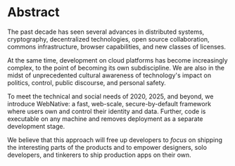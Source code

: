 # Abstract

The past decade has seen several advances in distributed systems, cryptography, decentralized technologies, open source collaboration, commons infrastructure, browser capabilities, and new classes of licenses.

At the same time, development on cloud platforms has become increasingly complex, to the point of becoming its own subdiscipline. We are also in the midst of unprecedented cultural awareness of technology's impact on politics, control, public discourse, and personal safety.

To meet the technical and social needs of 2020, 2025, and beyond, we introduce WebNative: a fast, web-scale, secure-by-default framework where users own and control their identity and data. Further, code is executable on any machine and removes deployment as a separate development stage.

We believe that this approach will free up developers to _focus_ on shipping the interesting parts of the products and to empower designers, solo developers, and tinkerers to ship production apps on their own.


